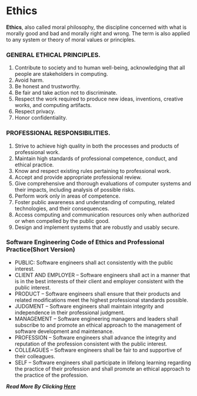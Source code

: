 # Ethics
**Ethics**, also called moral philosophy, the discipline concerned with what is morally good and bad and morally right and wrong. The term is also applied to any system or theory of moral values or principles.

### GENERAL ETHICAL PRINCIPLES.
1. Contribute to society and to human well-being, acknowledging that all people are stakeholders in computing.
1. Avoid harm.
1. Be honest and trustworthy.
1. Be fair and take action not to discriminate.
1. Respect the work required to produce new ideas, inventions, creative works, and computing artifacts.
1. Respect privacy.
1. Honor confidentiality.

### PROFESSIONAL RESPONSIBILITIES.
1. Strive to achieve high quality in both the processes and products of professional work.
1. Maintain high standards of professional competence, conduct, and ethical practice.
1. Know and respect existing rules pertaining to professional work.
1. Accept and provide appropriate professional review.
1. Give comprehensive and thorough evaluations of computer systems and their impacts, including analysis of possible risks.
1. Perform work only in areas of competence.
1. Foster public awareness and understanding of computing, related technologies, and their consequences.
1. Access computing and communication resources only when authorized or when compelled by the public good.
1. Design and implement systems that are robustly and usably secure.

### Software Engineering Code of Ethics and Professional Practice(Short Version)
* PUBLIC: Software engineers shall act consistently with the public interest.
* CLIENT AND EMPLOYER – Software engineers shall act in a manner that is in the best interests of their client and employer consistent with the public interest.
* PRODUCT – Software engineers shall ensure that their products and related modifications meet the highest professional standards possible.
* JUDGMENT – Software engineers shall maintain integrity and independence in their professional judgment.
* MANAGEMENT – Software engineering managers and leaders shall subscribe to and promote an ethical approach to the management of software development and maintenance.
* PROFESSION – Software engineers shall advance the integrity and reputation of the profession consistent with the public interest.
* COLLEAGUES – Software engineers shall be fair to and supportive of their colleagues.
* SELF – Software engineers shall participate in lifelong learning regarding the practice of their profession and shall promote an ethical approach to the practice of the profession.

***Read More By Clicking [Here](https://ethics.acm.org/code-of-ethics/software-engineering-code/)***